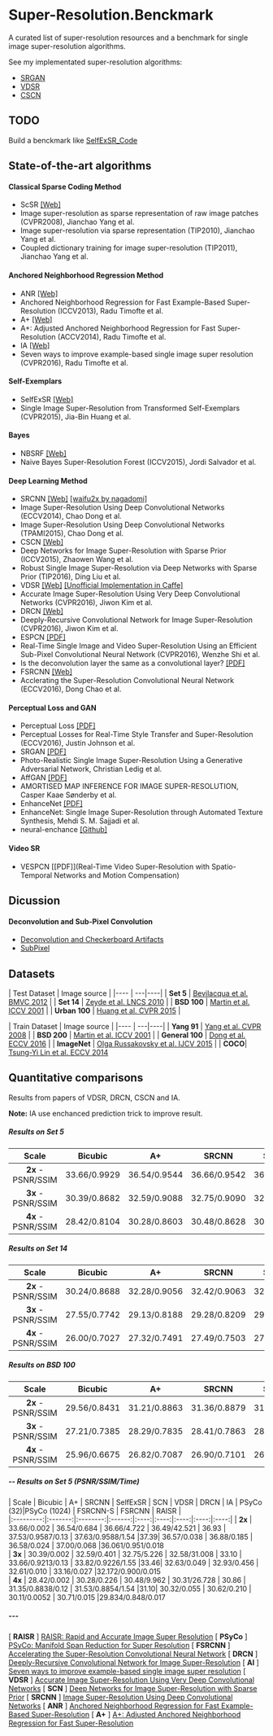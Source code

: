 # Super-Resolution.Benckmark
A curated list of super-resolution resources and a benchmark for single image super-resolution algorithms.

See my implementated super-resolution algorithms:

+ [SRGAN](https://github.com/huangzehao/torch-srgan)
+ [VDSR](https://github.com/huangzehao/caffe-vdsr)
+ [CSCN](https://github.com/huangzehao/SCN_Matlab)

## TODO
Build a benckmark like [SelfExSR_Code](https://sites.google.com/site/jbhuang0604/publications/struct_sr)

## State-of-the-art algorithms
#### Classical Sparse Coding Method
 * ScSR [[Web]](http://www.ifp.illinois.edu/~jyang29/ScSR.htm)
  * Image super-resolution as sparse representation of raw image patches (CVPR2008), Jianchao Yang et al.
  * Image super-resolution via sparse representation (TIP2010), Jianchao Yang et al.
  * Coupled dictionary training for image super-resolution (TIP2011), Jianchao Yang et al.
 
#### Anchored Neighborhood Regression Method
 * ANR [[Web]](http://www.vision.ee.ethz.ch/~timofter/ICCV2013_ID1774_SUPPLEMENTARY/index.html)
  * Anchored Neighborhood Regression for Fast Example-Based Super-Resolution (ICCV2013), Radu Timofte et al.
 * A+ [[Web]](http://www.vision.ee.ethz.ch/~timofter/ACCV2014_ID820_SUPPLEMENTARY/)
  * A+: Adjusted Anchored Neighborhood Regression for Fast Super-Resolution (ACCV2014), Radu Timofte et al.
 * IA [[Web]](http://www.vision.ee.ethz.ch/~timofter/CVPR2016_ID769_SUPPLEMENTARY/index.html)
  * Seven ways to improve example-based single image super resolution (CVPR2016), Radu Timofte et al.
 
#### Self-Exemplars
 * SelfExSR [[Web]](https://sites.google.com/site/jbhuang0604/publications/struct_sr)
  * Single Image Super-Resolution from Transformed Self-Exemplars (CVPR2015), Jia-Bin Huang et al.
 
#### Bayes
 * NBSRF [[Web]](http://jordisalvador-image.blogspot.com/2015/08/iccv-2015.html)
  * Naive Bayes Super-Resolution Forest (ICCV2015), Jordi Salvador et al.
 
#### Deep Learning Method
 * SRCNN [[Web]](http://mmlab.ie.cuhk.edu.hk/projects/SRCNN.html) [[waifu2x by nagadomi]](https://github.com/nagadomi/waifu2x)
  * Image Super-Resolution Using Deep Convolutional Networks (ECCV2014), Chao Dong et al.
  * Image Super-Resolution Using Deep Convolutional Networks (TPAMI2015), Chao Dong et al.
 * CSCN [[Web]](http://www.ifp.illinois.edu/~dingliu2/iccv15/)
  * Deep Networks for Image Super-Resolution with Sparse Prior (ICCV2015), Zhaowen Wang et al.
  * Robust Single Image Super-Resolution via Deep Networks with Sparse Prior (TIP2016), Ding Liu et al.
 * VDSR [[Web]](http://cv.snu.ac.kr/research/VDSR/) [[Unofficial Implementation in Caffe]](https://github.com/huangzehao/caffe-vdsr)
  * Accurate Image Super-Resolution Using Very Deep Convolutional Networks (CVPR2016), Jiwon Kim et al.
 * DRCN [[Web]](http://cv.snu.ac.kr/research/DRCN/)
  * Deeply-Recursive Convolutional Network for Image Super-Resolution (CVPR2016), Jiwon Kim et al. 
 * ESPCN [[PDF]](http://www.cv-foundation.org/openaccess/content_cvpr_2016/papers/Shi_Real-Time_Single_Image_CVPR_2016_paper.pdf)
  * Real-Time Single Image and Video Super-Resolution Using an Efficient Sub-Pixel Convolutional Neural Network (CVPR2016), Wenzhe Shi et al.
  * Is the deconvolution layer the same as a convolutional layer? [[PDF]](https://arxiv.org/ftp/arxiv/papers/1609/1609.07009.pdf)
 * FSRCNN [[Web]](http://mmlab.ie.cuhk.edu.hk/projects/FSRCNN.html)
  * Acclerating the Super-Resolution Convolutional Neural Network (ECCV2016), Dong Chao et al.

#### Perceptual Loss and GAN
 * Perceptual Loss [[PDF]](http://cs.stanford.edu/people/jcjohns/papers/eccv16/JohnsonECCV16.pdf)
  * Perceptual Losses for Real-Time Style Transfer and Super-Resolution (ECCV2016), Justin Johnson et al.
 * SRGAN [[PDF]](https://arxiv.org/abs/1609.04802)
  * Photo-Realistic Single Image Super-Resolution Using a Generative Adversarial Network, Christian Ledig et al.
 * AffGAN [[PDF]](https://arxiv.org/pdf/1610.04490.pdf)
  * AMORTISED MAP INFERENCE FOR IMAGE SUPER-RESOLUTION, Casper Kaae Sønderby et al.
 * EnhanceNet [[PDF]](https://arxiv.org/abs/1612.07919)
  * EnhanceNet: Single Image Super-Resolution through Automated Texture Synthesis, Mehdi S. M. Sajjadi et al.
 * neural-enchance [[Github]](https://github.com/alexjc/neural-enhance)

#### Video SR
 * VESPCN [[PDF]](Real-Time Video Super-Resolution with Spatio-Temporal Networks and Motion Compensation)
 
## Dicussion
#### Deconvolution and Sub-Pixel Convolution
 * [Deconvolution and Checkerboard Artifacts](http://distill.pub/2016/deconv-checkerboard/)
 * [SubPixel](https://github.com/Tetrachrome/subpixel)
 

## Datasets

| Test Dataset | Image source |
|---- | ---|----|
| **Set 5** |  [Bevilacqua et al. BMVC 2012](http://people.rennes.inria.fr/Aline.Roumy/results/SR_BMVC12.html)  |
| **Set 14** |  [Zeyde et al. LNCS 2010](https://sites.google.com/site/romanzeyde/research-interests)  |
| **BSD 100** | [Martin et al. ICCV 2001](https://www.eecs.berkeley.edu/Research/Projects/CS/vision/bsds/) |
| **Urban 100** | [Huang et al. CVPR 2015](https://sites.google.com/site/jbhuang0604/publications/struct_sr)  |

| Train Dataset | Image source |
|---- | ---|----|
| **Yang 91** |  [Yang et al. CVPR 2008](http://www.ifp.illinois.edu/~jyang29/ScSR.htm)  |
| **BSD 200** | [Martin et al. ICCV 2001](https://www.eecs.berkeley.edu/Research/Projects/CS/vision/bsds/) |
| **General 100** | [Dong et al. ECCV 2016](http://mmlab.ie.cuhk.edu.hk/projects/FSRCNN.html) |
| **ImageNet** | [Olga Russakovsky et al. IJCV 2015](http://www.image-net.org/) |
| **COCO**| [Tsung-Yi Lin et al. ECCV 2014](http://mscoco.org/)
## Quantitative comparisons
Results from papers of VDSR, DRCN, CSCN and IA.

**Note:** IA use enchanced prediction trick to improve result.
##### Results on Set 5

|  Scale    | Bicubic | A+  | SRCNN | SelfExSR | CSCN | VDSR | DRCN | IA |
|:---------:|:-------:|:--------:|:------:|:----:|:----:|:----:|:----:|:----:|
| **2x** - PSNR/SSIM|   33.66/0.9929	|   36.54/0.9544	|   36.66/0.9542	|   36.49/0.9537	|  36.93/0.9552	|  37.53/0.9587	|  37.63/0.9588	|37.39/|    
| **3x** - PSNR/SSIM|   30.39/0.8682	|   32.59/0.9088	|   32.75/0.9090	|   32.58/0.9093	|  33.10/0.9144	|  33.66/0.9213	|  33.82/0.9226	|33.46/|  
| **4x** - PSNR/SSIM|   28.42/0.8104	|   30.28/0.8603	|   30.48/0.8628	|   30.31/0.8619	|  30.86/0.8732	|  31.35/0.8838	|  31.53/0.8854	|31.10/|  

##### Results on Set 14

|  Scale    | Bicubic | A+  | SRCNN | SelfExSR | CSCN | VDSR | DRCN | IA |
|:---------:|:-------:|:--------:|:------:|:----:|:----:|:----:|:----:|:----:|
| **2x** - PSNR/SSIM|   30.24/0.8688	|   32.28/0.9056	|   32.42/0.9063	|   32.22/0.9034	|  32.56/0.9074	|  33.03/0.9124	|  33.04/0.9118	|32.87/|    
| **3x** - PSNR/SSIM|   27.55/0.7742	|   29.13/0.8188	|   29.28/0.8209	|   29.16/0.8196	|  29.41/0.8238	|  29.77/0.8314	|  29.76/0.8311	|29.69/|  
| **4x** - PSNR/SSIM|   26.00/0.7027	|   27.32/0.7491	|   27.49/0.7503	|   27.40/0.7518	|  27.64/0.7587	|  28.01/0.7674	|  28.02/0.7670	|27.88/|  

##### Results on BSD 100

|  Scale    | Bicubic | A+  | SRCNN | SelfExSR | CSCN | VDSR | DRCN | IA |
|:---------:|:-------:|:--------:|:------:|:----:|:----:|:----:|:----:|:----:|
| **2x** - PSNR/SSIM|   29.56/0.8431	|   31.21/0.8863	|   31.36/0.8879	|   31.18/0.8855	|  31.40/0.8884	|  31.90/0.8960	|  31.85/0.8942	|31.79/|
| **3x** - PSNR/SSIM|   27.21/0.7385	|   28.29/0.7835	|   28.41/0.7863	|   28.29/0.7840	|  28.50/0.7885	|  28.82/0.7976	|  28.80/0.7963	|28.76/|  
| **4x** - PSNR/SSIM|   25.96/0.6675	|   26.82/0.7087	|   26.90/0.7101	|   26.84/0.7106	|  27.03/0.7161	|  27.29/0.7251	|  27.23/0.7233	|27.25/|  

##### -- Results on Set 5 (PSNR/SSIM/Time)

|  Scale    | Bicubic | A+  | SRCNN | SelfExSR | SCN | VDSR | DRCN | IA | PSyCo (32)|PSyCo (1024) | FSRCNN-S | FSRCNN | RAISR |   
|:---------:|:-------:|:--------:|:------:|:----:|:----:|:----:|:----:|:----:|
| **2x** |   33.66/0.002 	|   36.54/0.684 	|   36.66/4.722 	|   36.49/42.521  	|  36.93 	|  37.53/0.9587/0.13 | 37.63/0.9588/1.54 	|37.39| 36.57/0.038  | 36.88/0.185 | 36.58/0.024 | 37.00/0.068 |36.061/0.951/0.018    
| **3x** |   30.39/0.002	|   32.59/0.401	|   32.75/5.226 	|   32.58/31.008	|  33.10	|  33.66/0.9213/0.13 	|  33.82/0.9226/1.55 	|33.46| 32.63/0.049 | 32.93/0.456 | 32.61/0.010 | 33.16/0.027 |32.172/0.900/0.015  
| **4x** |   28.42/0.002 	|   30.28/0.226 	|   30.48/9.962  	|   30.31/26.728 	|  30.86 	|  31.35/0.8838/0.12 |  31.53/0.8854/1.54 	|31.10| 30.32/0.055 | 30.62/0.210 | 30.11/0.0052 | 30.71/0.015 |29.834/0.848/0.017 

##### ---
[ **RAISR** ] [RAISR: Rapid and Accurate Image Super Resolution](https://drive.google.com/file/d/0BzCe024Ewz8ab2RKUFVFZGJ4OWc/view)
[ **PSyCo** ] [PSyCo: Manifold Span Reduction for Super Resolution](https://bitbucket.org/EduPerez/psycosuperres/wiki/Home)
[ **FSRCNN** ] [Accelerating the Super-Resolution Convolutional Neural Network](http://mmlab.ie.cuhk.edu.hk/projects/FSRCNN.html)
[ **DRCN** ] [Deeply-Recursive Convolutional Network for Image Super-Resolution](http://cv.snu.ac.kr/research/DRCN/)
[ **AI** ] [Seven ways to improve example-based single image super resolution](http://www.vision.ee.ethz.ch/~timofter/CVPR2016_ID769_SUPPLEMENTARY/index.html)
[ **VDSR** ] [Accurate Image Super-Resolution Using Very Deep Convolutional Networks](http://cv.snu.ac.kr/research/VDSR/)
[ **SCN** ] [Deep Networks for Image Super-Resolution with Sparse Prior](http://www.ifp.illinois.edu/~dingliu2/iccv15/)
[ **SRCNN** ] [Image Super-Resolution Using Deep Convolutional Networks](http://mmlab.ie.cuhk.edu.hk/projects/SRCNN.html)
[ **ANR** ] [Anchored Neighborhood Regression for Fast Example-Based Super-Resolution](http://www.vision.ee.ethz.ch/~timofter/ICCV2013_ID1774_SUPPLEMENTARY/index.html)
[ **A+** ] [A+: Adjusted Anchored Neighborhood Regression for Fast Super-Resolution](http://www.vision.ee.ethz.ch/~timofter/ACCV2014_ID820_SUPPLEMENTARY/)
